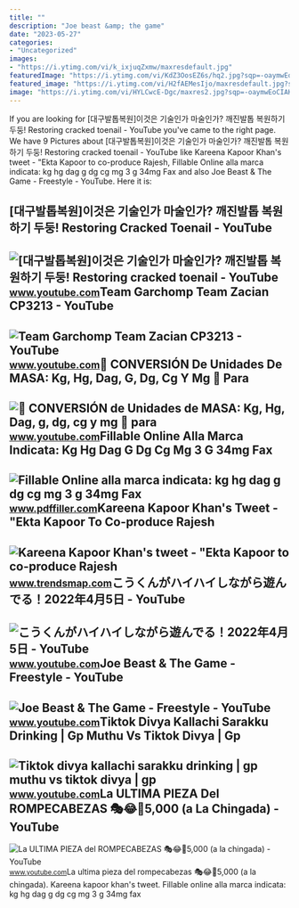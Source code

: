 ```yaml
---
title: ""
description: "Joe beast &amp; the game"
date: "2023-05-27"
categories:
- "Uncategorized"
images:
- "https://i.ytimg.com/vi/k_ixjuqZxmw/maxresdefault.jpg"
featuredImage: "https://i.ytimg.com/vi/KdZ3OosEZ6s/hq2.jpg?sqp=-oaymwEoCOADEOgC8quKqQMcGADwAQH4Ad4EgAK4CIoCDAgAEAEYZSBMKGMwDw==&amp;rs=AOn4CLCfzFvJaPoNerKMbSKycXF-fCyaDA"
featured_image: "https://i.ytimg.com/vi/H2fAEMesIjo/maxresdefault.jpg?sqp=-oaymwEmCIAKENAF8quKqQMa8AEB-AH-CYAC0AWKAgwIABABGGUgXyhTMA8=&amp;rs=AOn4CLCJYSghky0o-ilndxvg6fCYAda1ug"
image: "https://i.ytimg.com/vi/HYLCwcE-Dgc/maxres2.jpg?sqp=-oaymwEoCIAKENAF8quKqQMcGADwAQH4AYwCgALgA4oCDAgAEAEYRSBHKGUwDw==&amp;rs=AOn4CLC_ulBvmvqa2cf2uT56Qfk3FCYaDA"
---
```


If you are looking for \[대구발톱복원\]이것은 기술인가 마술인가? 깨진발톱 복원하기 두둥! Restoring cracked toenail - YouTube you've came to the right page. We have 9 Pictures about \[대구발톱복원\]이것은 기술인가 마술인가? 깨진발톱 복원하기 두둥! Restoring cracked toenail - YouTube like Kareena Kapoor Khan's tweet - "Ekta Kapoor to co-produce Rajesh, Fillable Online alla marca indicata: kg hg dag g dg cg mg 3 g 34mg Fax and also Joe Beast &amp; The Game - Freestyle - YouTube. Here it is:

\[대구발톱복원\]이것은 기술인가 마술인가? 깨진발톱 복원하기 두둥! Restoring Cracked Toenail - YouTube
--------------------------------------------------------------------------

 ![[대구발톱복원]이것은 기술인가 마술인가? 깨진발톱 복원하기 두둥! Restoring cracked toenail - YouTube](https://i.ytimg.com/vi/FcKSEK06Dz0/maxresdefault.jpg) <small>www.youtube.com</small>Team Garchomp Team Zacian CP3213 - YouTube
------------------------------------------

 ![Team Garchomp Team Zacian CP3213 - YouTube](https://i.ytimg.com/vi/HYLCwcE-Dgc/maxres2.jpg?sqp=-oaymwEoCIAKENAF8quKqQMcGADwAQH4AYwCgALgA4oCDAgAEAEYRSBHKGUwDw==&rs=AOn4CLC_ulBvmvqa2cf2uT56Qfk3FCYaDA) <small>www.youtube.com</small>🚀 CONVERSIÓN De Unidades De MASA: Kg, Hg, Dag, G, Dg, Cg Y Mg 🚀 Para
--------------------------------------------------------------------

 ![🚀 CONVERSIÓN de Unidades de MASA: Kg, Hg, Dag, g, dg, cg y mg 🚀 para](https://i.ytimg.com/vi/k_ixjuqZxmw/maxresdefault.jpg) <small>www.youtube.com</small>Fillable Online Alla Marca Indicata: Kg Hg Dag G Dg Cg Mg 3 G 34mg Fax
----------------------------------------------------------------------

 ![Fillable Online alla marca indicata: kg hg dag g dg cg mg 3 g 34mg Fax](https://www.pdffiller.com/preview/598/387/598387522.png) <small>www.pdffiller.com</small>Kareena Kapoor Khan's Tweet - "Ekta Kapoor To Co-produce Rajesh
---------------------------------------------------------------

 ![Kareena Kapoor Khan's tweet - "Ekta Kapoor to co-produce Rajesh](https://pbs.twimg.com/media/Fcyada8X0AANSFu.jpg) <small>www.trendsmap.com</small>こうくんがハイハイしながら遊んでる！2022年4月5日 - YouTube
-------------------------------------

 ![こうくんがハイハイしながら遊んでる！2022年4月5日 - YouTube](https://i.ytimg.com/vi/H2fAEMesIjo/maxresdefault.jpg?sqp=-oaymwEmCIAKENAF8quKqQMa8AEB-AH-CYAC0AWKAgwIABABGGUgXyhTMA8=&rs=AOn4CLCJYSghky0o-ilndxvg6fCYAda1ug) <small>www.youtube.com</small>Joe Beast &amp; The Game - Freestyle - YouTube
----------------------------------------------

 ![Joe Beast & The Game - Freestyle - YouTube](https://i.ytimg.com/vi/QwXh-Fcksek/maxresdefault.jpg?sqp=-oaymwEmCIAKENAF8quKqQMa8AEB-AH-CYAC0AWKAgwIABABGH8gKiglMA8=&rs=AOn4CLBncuuEyAZ3YBwpShe-XXtQQXYKbg) <small>www.youtube.com</small>Tiktok Divya Kallachi Sarakku Drinking | Gp Muthu Vs Tiktok Divya | Gp
----------------------------------------------------------------------

 ![Tiktok divya kallachi sarakku drinking | gp muthu vs tiktok divya | gp](https://i.ytimg.com/vi/fCksEK9Us7Q/maxresdefault.jpg) <small>www.youtube.com</small>La ULTIMA PIEZA Del ROMPECABEZAS 🎭😂🧘5,000 (a La Chingada) - YouTube
-------------------------------------------------------------------

 ![La ULTIMA PIEZA del ROMPECABEZAS 🎭😂🧘5,000 (a la chingada) - YouTube](https://i.ytimg.com/vi/KdZ3OosEZ6s/hq2.jpg?sqp=-oaymwEoCOADEOgC8quKqQMcGADwAQH4Ad4EgAK4CIoCDAgAEAEYZSBMKGMwDw==&rs=AOn4CLCfzFvJaPoNerKMbSKycXF-fCyaDA) <small>www.youtube.com</small>La ultima pieza del rompecabezas 🎭😂🧘5,000 (a la chingada). Kareena kapoor khan's tweet. Fillable online alla marca indicata: kg hg dag g dg cg mg 3 g 34mg fax
